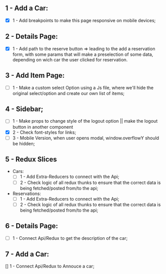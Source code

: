 ## 1 - Add a Car: 

  - [x] 1 - Add breakpoints to make this page responsive on mobile devices;
 
## 2 - Details Page:
  - [x] 1 - Add path to the reserve button => leading to the add a reservation form, with some params that will make a preselection of some data, depending on wich car the user clicked for reservation.

## 3 - Add Item Page:

  - [ ] 1 - Make a custom select Option using a Js file, 
  where we'll hide the original select/option and create our own list of items;

## 4 - Sidebar;

  - [ ] 1 - Make props to change style of the logout option || make the logout button in another component
  - [x] 2 - Check font-styles for links;
  - [ ] 3 - Mobile Version, when user opens modal, window.overflowY should be hidden;

## 5 - Redux Slices

- Cars:
  - [ ] 1 - Add Extra-Reducers to connect with the Api;
  - [ ] 2 - Check logic of all redux thunks to ensure that the correct data is being fetched/posted from/to the api;
- Reservations:
  - [ ] 1 - Add Extra-Reducers to connect with the Api;
  - [ ] 2 - Check logic of all redux thunks to ensure that the correct data is being fetched/posted from/to the api;

## 6 - Details Page:
  - [ ] 1 - Connect Api/Redux to get the description of the car;

## 7 - Add a Car: 

  [] 1 - Connect Api/Redux to Annouce a car;
